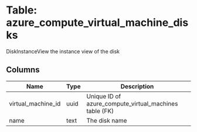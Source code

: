
# Table: azure_compute_virtual_machine_disks
DiskInstanceView the instance view of the disk
## Columns
| Name        | Type           | Description  |
| ------------- | ------------- | -----  |
|virtual_machine_id|uuid|Unique ID of azure_compute_virtual_machines table (FK)|
|name|text|The disk name|

